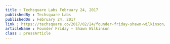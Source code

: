 ```yaml
---
title : Techsquare Labs February 24, 2017
publishedBy : Techsquare Labs
publishedOn : February 24, 2017
link : https://techsquare.co/2017/02/24/founder-friday-shawn-wilkinson/
articleName : Founder Friday – Shawn Wilkinson
class : pressArticle
---
```

